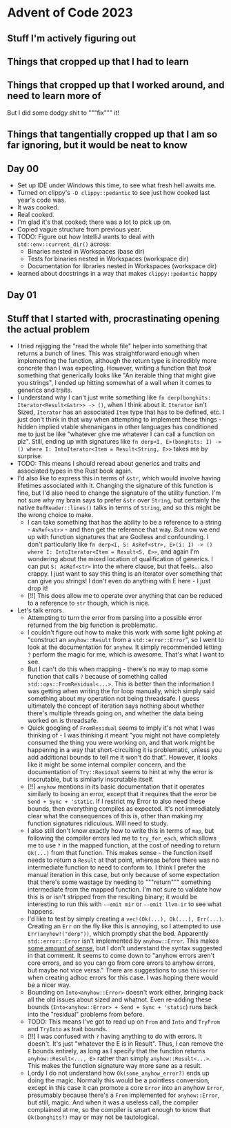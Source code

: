 Advent of Code 2023
===================

Stuff I'm actively figuring out
-------------------------------


Things that cropped up that I had to learn
------------------------------------------

Things that cropped up that I worked around, and need to learn more of
----------------------------------------------------------------------

[//]: #day-00 (TODO: I don't know how current_dir works in RustRover)
  But I did some dodgy shit to """fix""" it!

[//]: #day-01 (TODO: I need to upskill on generics, associated types, and traits)
[//]: #day-01 (TODO: I need to understand when to prefer &str over String and the implications of such)
[//]: #day-01 (TODO: I don't know the implications of Try, From, TryInto, and TryFrom)

Things that tangentially cropped up that I am so far ignoring, but it would be neat to know
-------------------------------------------------------------------------------------------

Day 00
------

* Set up IDE under Windows this time, to see what fresh hell awaits me.
* Turned on clippy's `-D clippy::pedantic` to see just how cooked last year's code was.
* It was cooked.
* Real cooked.
* I'm glad it's that cooked; there was a lot to pick up on.
* Copied vague structure from previous year.
* TODO: Figure out how IntelliJ wants to deal with `std::env::current_dir()` across:
  * Binaries nested in Workspaces (base dir)
  * Tests for binaries nested in Workspaces (workspace dir)
  * Documentation for libraries nested in Workspaces (workspace dir)
* learned about docstrings in a way that makes `clippy::pedantic` happy

Day 01
------

## Stuff that I started with, procrastinating opening the actual problem

* I tried rejigging the "read the whole file" helper into something that returns a bunch of lines. This was 
  straightforward enough when implementing the function, although the return type is incredibly more concrete than I 
  was expecting. However, writing a function that _took_ something that generically looks like "An iterable thing 
  that might give you strings", I ended up hitting somewhat of a wall when it comes to generics and traits.
* I understand _why_ I can't just write something like `fn derp(bonghits: Iterator<Result<&str>> -> ()`, when I 
  think about it. `Iterator` isn't Sized, `Iterator` has an associated `Item` type that has to be defined, etc. I 
  just don't think in that way when attempting to implement these things - hidden implied vtable shenanigans in 
  other languages has conditioned me to just be like "whatever give me whatever I can call a function on plz". Still,
  ending up with signatures like `fn derp<I, E>(bonghits: I) -> () where I: IntoIterator<Item = Result<String, E>>` 
  takes me by surprise.
* TODO: This means I should reread about generics and traits and associated types in the Rust book again.
* I'd also like to express this in terms of `&str`, which would involve having lifetimes associated with it. 
  Changing the signature of this function is fine, but I'd also need to change the signature of the utility function.
  I'm not sure why my brain says to prefer `&str` over `String`, but certainly the native `BufReader::lines()` talks 
  in terms of `String`, and so this might be the wrong choice to make. 
  * I can take something that has the ability to be a reference to a string - `AsRef<str>` - and then get the 
    reference that way. But now we end up with function signatures that are Godless and confounding. I don't 
    particularly like `fn derp<I, S: AsRef<str>, E>(i: I) -> () where I: IntoIterator<Item = Result<S, E>>`, and 
    again I'm wondering about the mixed location of qualification of generics. I can put `S: AsRef<str>` into the 
    where clause, but that feels... also crappy. I just want to say this thing is an Iterator over something that 
    can give you strings! I don't even do anything with E here - I just drop it!
  * [!!] This does allow me to operate over anything that can be reduced to a reference to `str` though, which is nice.
* Let's talk errors.
  * Attempting to turn the error from parsing into a possible error returned from the big function is 
    problematic.
  * I couldn't figure out how to make this work with some light poking at "construct an `anyhow::Result` from a 
    `std::error::Error`", so I went to look at the documentation for `anyhow`. It simply recommended letting `?` 
    perform the magic for me, which is awesome. That's what I want to see.
  * But I can't do this when mapping - there's no way to map some function that calls `?` because of something called 
    `std::ops::FromResidual<...>`. This is better than the information I was getting when writing the for loop 
    manually, which simply said something about my operation not being threadsafe. I guess ultimately the concept of 
    iteration says nothing about whether there's multiple threads going on, and whether the data being worked on is 
    threadsafe.
  * Quick googling of `FromResidual` seems to imply it's not what I was thinking of - I was thinking it meant "you 
    might not have completely consumed the thing you were working on, and that work might be happening in a way that 
    short-circuiting it is problematic, unless you add additional bounds to tell me it won't do that". However, it 
    looks like it might be some internal compiler concern, and the documentation of `Try::Residual` seems to hint at 
    why the error is inscrutable, but is similarly inscrutable itself.
  * [!!] `anyhow` mentions in its basic documentation that it operates similarly to boxing an error, except that it 
    requires that the error be `Send + Sync + 'static`. If I restrict my Error to also need these bounds, then 
    everything compiles as expected. It's not immediately clear what the consequences of this is, other than making 
    my function signatures ridiculous. Will need to study.
  * I also still don't know exactly how to write this in terms of `map`, but following the compiler errors led me to 
    `try_for_each`, which allows me to use `?` in the mapped function, at the cost of needing to return `Ok(...)` 
    from that function. This makes sense - the function itself needs to return a `Result` at that point, whereas 
    before there was no intermediate function to need to conform to. I think I prefer the manual iteration in this 
    case, but only because of some expectation that there's some wastage by needing to """return""" something 
    intermediate from the mapped function. I'm not sure to validate how this is or isn't stripped from the resulting 
    binary; it would be interesting to run this with `--emit mir` or `--emit llvm-ir` to see what happens.
  * I'd like to test by simply creating a `vec!(Ok(...), Ok(...), Err(...)`. Creating an `Err` on the fly like this 
    is annoying, so I attempted to use `Err(anyhow!("derp"))`, which promptly shat the bed. Apparently 
    `std::error::Error` isn't implemented by `anyhow::Error`. This makes [some amount of sense][anyhow_implementing],
    but I don't understand the syntax suggested in that comment. It seems to come down to "anyhow errors aren't 
    core errors, and so you can go from core errors to anyhow errors, but maybe not vice versa." There are 
    suggestions to use `thiserror` when creating adhoc errors for this case. I was hoping there would be a nicer way.
  * Bounding on `Into<anyhow::Error>` doesn't work either, bringing back all the old issues about sized and whatnot. 
    Even re-adding these bounds (`Into<anyhow::Error> + Send + Sync + 'static`) runs back into the "residual" 
    problems from before.
  * TODO: This means I've got to read up on `From` and `Into` and `TryFrom` and `TryInto` as trait bounds.
  * [!!] I was confused with `?` having anything to do with errors. It doesn't. It's just "whatever the E is in 
    Result". Thus, I can remove the `E` bounds entirely, as long as I specify that the function returns 
    `anyhow::Result<..., E>` rather than simply `anyhow::Result<...>`. This makes the function signature way more 
    sane as a result.
  * Lordy I do not understand how `Ok(some_anyhow_error?)` ends up doing the magic. Normally this would be a 
    pointless conversion, except in this case it can promote a core `Error` into an anyhow `Error`, presumably 
    because there's a `From` implemented for `anyhow::Error`, but still, magic. And when it was a useless call, the 
    compiler complained at me, so the compiler is smart enough to know that `Ok(bonghits?)` may or may not be 
    tautological.


[anyhow_implementing]: https://github.com/dtolnay/anyhow/issues/63#issuecomment-581505403